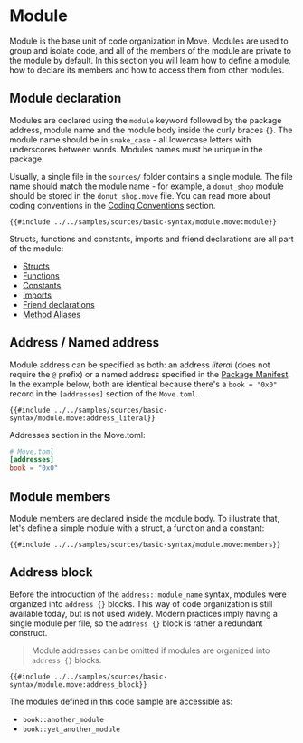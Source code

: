 # Module

<!--

Chapter: Base Syntax
Goal: Introduce module keyword.
Notes:
    - modules are the base unit of code organization
    - module members are private by default
    - types internal to the module have special access rules
    - only module can pack and unpack its types

 -->

Module is the base unit of code organization in Move. Modules are used to group and isolate code, and all of the members of the module are private to the module by default. In this section you will learn how to define a module, how to declare its members and how to access them from other modules.

## Module declaration

Modules are declared using the `module` keyword followed by the package address, module name and the module body inside the curly braces `{}`. The module name should be in `snake_case` - all lowercase letters with underscores between words. Modules names must be unique in the package.

Usually, a single file in the `sources/` folder contains a single module. The file name should match the module name - for example, a `donut_shop` module should be stored in the `donut_shop.move` file. You can read more about coding conventions in the [Coding Conventions](../special-topics/coding-conventions.md) section.

```Move
{{#include ../../samples/sources/basic-syntax/module.move:module}}
```

Structs, functions and constants, imports and friend declarations are all part of the module:

- [Structs](./struct.md)
- [Functions](./function.md)
- [Constants](./constants.md)
- [Imports](./importing-modules.md)
- [Friend declarations]() <!-- TODO -->
- [Method Aliases](./struct-methods.md)

<!-- ^ Belongs in the module members section? -->

## Address / Named address

Module address can be specified as both: an address *literal* (does not require the `@` prefix) or a named address specified in the [Package Manifest](../concepts/package-manifest.md). In the example below, both are identical because there's a `book = "0x0"` record in the `[addresses]` section of the `Move.toml`.

```Move
{{#include ../../samples/sources/basic-syntax/module.move:address_literal}}
```

Addresses section in the Move.toml:

```toml
# Move.toml
[addresses]
book = "0x0"
```

<!-- the above is something I called out in a prior note (adding the actual manifest part for reference). this is the way -->

## Module members

Module members are declared inside the module body. To illustrate that, let's define a simple module with a struct, a function and a constant:

```Move
{{#include ../../samples/sources/basic-syntax/module.move:members}}
```

<!-- some linking to the things raised in the previous include might be helpful -->
<!-- Actually, the last block of Module Declaration might do the trick if moved here. -->

## Address block

Before the introduction of the `address::module_name` syntax, modules were organized into `address {}` blocks. This way of code organization is still available today, but is not used widely. Modern practices imply having a single module per file, so the `address {}` block is rather a redundant construct.

<!-- I like the history ^. Was unsure of its relevance but because it's still possible to see it, I think its inclusion has value -->

> Module addresses can be omitted if modules are organized into `address {}` blocks.

```Move
{{#include ../../samples/sources/basic-syntax/module.move:address_block}}
```

The modules defined in this code sample are accessible as:

- `book::another_module`
- `book::yet_another_module`
